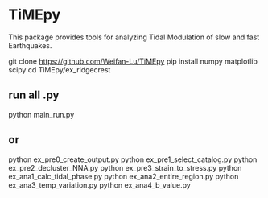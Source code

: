 # TiMEpy

This package provides tools for analyzing Tidal Modulation of slow and fast Earthquakes.

git clone https://github.com/Weifan-Lu/TiMEpy
pip install numpy matplotlib scipy
cd TiMEpy/ex_ridgecrest

## run all .py
python main_run.py

## or
python ex_pre0_create_output.py
python ex_pre1_select_catalog.py
python ex_pre2_decluster_NNA.py
python ex_pre3_strain_to_stress.py
python ex_ana1_calc_tidal_phase.py
python ex_ana2_entire_region.py
python ex_ana3_temp_variation.py
python ex_ana4_b_value.py
